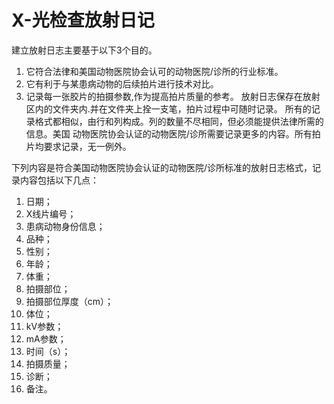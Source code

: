 # X-光检查放射日记

建立放射日志主要基于以下3个目的。
1.	它符合法律和美国动物医院协会认可的动物医院/诊所的行业标准。
2.	它有利于与某患病动物的后续拍片进行技术对比。
3.	记录每一张胶片的拍摄参数,作为提高拍片质量的参考。
      放射日志保存在放射区内的文件夹内.并在文件夹上拴一支笔，拍片过程中可随时记录。
      所有的记录格式都相似，由行和列构成。列的数量不尽相同，但必须能提供法律所需的信息。美国 动物医院协会认证的动物医院/诊所需要记录更多的内容。所有拍片均要求记录，无一例外。 


下列内容是符合美国动物医院协会认证的动物医院/诊所标准的放射日志格式，记录内容包括以下几点：
1.	日期；
2.	X线片编号； 
3. 患病动物身份信息；
4.	品种；
5.	性别； 
6. 年龄；
7.	体重；
8.	拍摄部位；
9.	拍摄部位厚度（cm）；
10.	体位；
11. kV参数；
12.	mA参数；
13.	时间（s）； 
14. 拍摄质量；
15.	诊断；
16.	备注。
